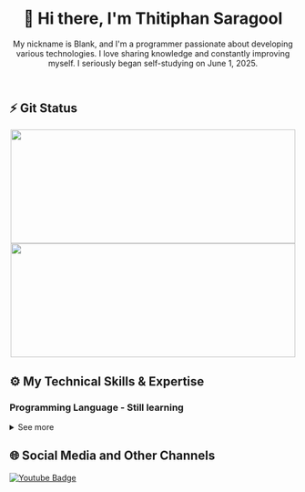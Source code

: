 <!--ส่วนหัวสำหรับแนะนำตัว -->
<header>
    <h1 align="center">👋 Hi there, I'm Thitiphan Saragool</h1>
    <p align="center">
      My nickname is Blank, and I'm a programmer passionate about developing various technologies. I love sharing knowledge and constantly improving myself. I seriously began self-studying on June 1, 2025.
    </p>
</header>
<!--ส่วนเนื้อหลัก -->

<main>
    <!-- ส่วนของสถิติ -->
    <article>
        <h2>⚡ Git Status</h2>
        <!-- ส่วนของการ์ดสถิติ GitHub และ Language -->
        <section align="center">
            <a href="https://github.com/anuraghazra/github-readme-stats">
                <img height=200 width=500 align="center" src="https://github-readme-stats.vercel.app/api?username=blanktphan&show_icons=true&bg_color=00000000" />
            </a>
            <a href="https://github.com/anuraghazra/convoychat">
                <img height=200 width=500 align="center" src="https://github-readme-stats.vercel.app/api/top-langs?username=blanktphan&layout=compact&langs_count=8&&bg_color=00000000" />
            </a>
        </section>
    </article>
    <!-- ส่วนของทักษะและประสบการณ์ต่างๆ -->
    <article>
      <h2>⚙️ My Technical Skills & Expertise</h2>
      <!--ส่วนของภาษาโปรแกรม -->
      <section>
        <h3>Programming Language - Still learning</h3>
        <details>
          <summary>See more</summary>
          <p align="center">
            <a href="https://skillicons.dev">
              <img src="https://skillicons.dev/icons?i=python,js,ruby,java,cpp,cs,c,go,assembly" />
            </a>
          </p>
          <!-- ส่วนของภาษาต่างๆ -->
          <h4>Core Languages:</h4>
          <ul>
            <li>
              <strong>Python:</strong> Exceptionally versatile, dominant in Data Science, AI/ML, widely used for Web Development (Backend), automation, and Scripting.
            </li>
            <li>
              <strong>JavaScript:</strong> The undisputed primary language for Web Development (Frontend, and Backend with Node.js). Also heavily used for Mobile (React Native) and Desktop (Electron) applications.
            </li>
            <li>
              <strong>Java:</strong> A robust, platform-independent language, foundational for large-scale Enterprise Systems, Android Development, and Big Data processing.
            </li>
            <li>
              <strong>C++:</strong> Offers high performance and control, making it crucial for Game Development, Embedded Systems, High-Performance Computing, and System Programming.
            </li>
            <li>
              <strong>C#:</strong> Central to the .NET Ecosystem, extensively used for Windows Applications, Game Development (especially with Unity), and enterprise web development (ASP.NET).
            </li>
            <li>
              <strong>C:</strong> A foundational, low-level language providing unparalleled performance and direct memory control. Essential for developing Operating Systems, Embedded Systems, and other System-Level Programming.
            </li>
            <li>
              <strong>Go (Golang):</strong> Known for its efficiency and strong support for concurrency, it's increasingly popular for building scalable Backend services, Microservices, and Cloud Infrastructure.
            </li>
            <li>
              <strong>Assembly:</strong> A very low-level language that directly maps to a computer's machine instructions. It is fundamental for System Programming, writing Device Drivers, programming Embedded Systems, and achieving extreme performance optimizations where direct hardware control is essential.
            </li>
          </ul>
          <!-- ส่วนของแนวคิดหลัก -->
          <h4>Fundamental Programming Concepts</h4>
          <ul>
            <li>
              <strong>Variable:</strong> A designated area in computer memory used to store data. It has a unique name that allows us to reference, use, or modify the stored information (e.g., age = 30, name = "Alice").
            </li>
            <li>
              <strong>Data Type:</strong> Specifies the kind of data a variable will hold, informing the computer how to manage that data (e.g., Integer for whole numbers, String for text, Boolean for true/false values).
            </li>
            <li>
              <strong>Operator:</strong> Symbols used to perform operations on data or variables (e.g., + for addition, = for assignment, == for comparison of equality).
            </li>
            <li>
              <strong>Function:</strong> A block of code designed to perform a specific task. It can be reused multiple times, often takes input values (Arguments), and may return a result (Return Value) (e.g., calculate_sum(a, b)).
            </li>
            <li>
              <strong>Conditional Statement:</strong> Controls the program's flow based on a condition. If the condition is True, one set of instructions is executed; if False, another set is executed, or none at all (e.g., if-else, switch-case).
            </li>
            <li>
              <strong>Loop:</strong> An instruction that causes a block of code to repeat multiple times until a specified condition is met or a certain number of repetitions is completed (e.g., for loop for a definite number of iterations, while loop for repeating until a condition becomes false).
            </li>
            <li>
              <strong>Array:</strong> A data structure used to store a collection of data items of the same type, arranged in a sequential order. Each item can be accessed using an index (e.g., numbers = [10, 20, 30]).
            </li>
            <li>
              <strong>Comment:</strong> Text within the code written by programmers to explain how the code works. Comments are ignored by the compiler or interpreter (they help make the code more understandable for humans).
            </li>
            <li>
              <strong>Input/Output (I/O):</strong> Handles the process of receiving data into the program (Input) from sources like a keyboard, files, or networks, and displaying data out of the program (Output) to places like the screen or saved files.
            </li>
            <li>
              <strong>Error Handling:</strong> The process of catching and managing errors or exceptions that might occur while a program is running. This prevents the program from crashing unexpectedly (e.g., try-catch, try-except).
            </li>
            <li>
              <strong>Library / Module / Package:</strong> A collection of pre-written code, functions, or classes that programmers can reuse without having to write everything from scratch (e.g., math module in Python, java.util package in Java).
            </li>
            <li>
              <strong>Scope:</strong> Defines the region of a program where a variable can be accessed or used. Variables declared inside a function have a limited scope within that function (Local Scope), while variables declared outside functions can be accessed from any part of the program (Global Scope).
            </li>
            <li>
              <strong>Recursion:</strong> A programming technique where a function calls itself repeatedly to solve a problem. It breaks down a large problem into smaller, similar sub-problems until a basic condition is reached that can be solved directly.
            </li>
          </ul>
          <!-- รูปแบบของการดำเนินการแปลงโค้ด -->
          <h4>Code Execution Paradigms:</h4>
          <ul>
            <li>
              <strong>Compilation:</strong> The process of transforming human-written Source Code into Machine Code that a computer can understand and run directly. This process occurs before the program is run (e.g., C++, Java).
            </li>
            <li>
              <strong>Interpretation:</strong> The process where a program directly executes instructions from the source code line by line without creating a separate machine code file. Interpretation happens while the program is running (e.g., Python, JavaScript).
            </li>
          </ul>
          <!-- ส่วนของรูปแบบการเขียน -->
          <h4>Paradigms:</h4>
          <ul>
            <li>
              <strong>Object-Oriented Programming (OOP):</strong> A programming paradigm based on the concept of "objects," which can contain data and code. It emphasizes program design using objects and classes (e.g., Java, C++, C#, Python).
            </li>
            <li>
              <strong>Functional Programming (FP):</strong> A programming paradigm that treats computation as the evaluation of mathematical functions and avoids changing state and mutable data. It focuses on writing code using pure functions and avoiding side effects (e.g., JavaScript, Python, Scala).
            </li>
            <li>
              <strong>Procedural Programming:</strong> A programming paradigm derived from structured programming, based on the concept of the procedure call. It involves writing code that follows a step-by-step, sequential order (e.g., C).
            </li>
          </ul>
        </details>
      </section>
  </article>
</main>

<!-- ส่วนท้าย -->
<footer>
  <h2>🌐 Social Media and Other Channels</h2>

[![Youtube Badge](https://img.shields.io/badge/YouTube-red?style=for-square&logo=youtube&logoColor=white)](https://www.youtube.com/@blanktphan)
  
  
</footer>